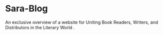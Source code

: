# Sara-Blog
An exclusive overview of a website for Uniting Book Readers, Writers, and Distributors in the Literary World .

